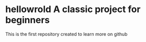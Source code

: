 # hellowrold A classic project for beginners
This is the first repository created to learn more on github
